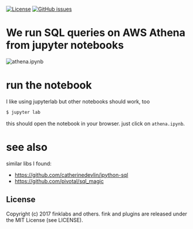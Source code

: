 [![License](http://img.shields.io/badge/license-MIT-yellowgreen.svg)](LICENSE)
[![GitHub issues](https://img.shields.io/github/issues/finklabs/jupyter-athena-sql.svg?maxAge=2592000)](https://github.com/finklabs/jupyter-athena-sql/issues)


# We run SQL queries on AWS Athena from jupyter notebooks

![athena.ipynb](https://raw.githubusercontent.com/finklabs/jupyter-athena-sql/develop/docs/images/jupyter-in-action.png)


# run the notebook
I like using jupyterlab but other notebooks should work, too

``` bash
$ jupyter lab
```
this should open the notebook in your browser. just click on `athena.ipynb`. 


# see also
similar libs I found:

* https://github.com/catherinedevlin/ipython-sql
* https://github.com/pivotal/sql_magic


## License

Copyright (c) 2017 finklabs and others.
fink and plugins are released under the MIT License (see LICENSE).
